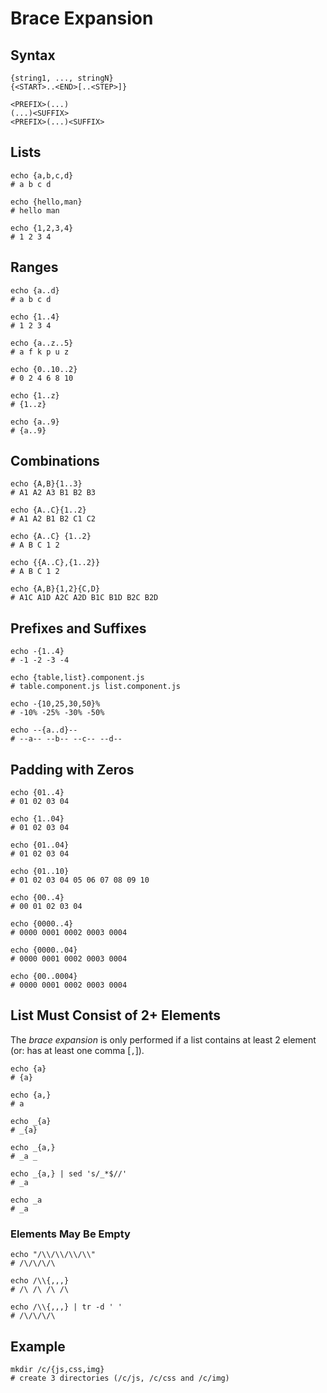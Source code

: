 # Brace Expansion

## Syntax

```
{string1, ..., stringN}
{<START>..<END>[..<STEP>]}

<PREFIX>(...)
(...)<SUFFIX>
<PREFIX>(...)<SUFFIX>
```

## Lists

```
echo {a,b,c,d}
# a b c d

echo {hello,man}
# hello man

echo {1,2,3,4}
# 1 2 3 4
```

## Ranges

```
echo {a..d}
# a b c d

echo {1..4}
# 1 2 3 4

echo {a..z..5}
# a f k p u z

echo {0..10..2}
# 0 2 4 6 8 10

echo {1..z}
# {1..z}

echo {a..9}
# {a..9}
```

## Combinations

```
echo {A,B}{1..3}
# A1 A2 A3 B1 B2 B3

echo {A..C}{1..2}
# A1 A2 B1 B2 C1 C2

echo {A..C} {1..2}
# A B C 1 2

echo {{A..C},{1..2}}
# A B C 1 2
```

```
echo {A,B}{1,2}{C,D}
# A1C A1D A2C A2D B1C B1D B2C B2D
```

## Prefixes and Suffixes

```
echo -{1..4}
# -1 -2 -3 -4

echo {table,list}.component.js
# table.component.js list.component.js

echo -{10,25,30,50}%
# -10% -25% -30% -50%

echo --{a..d}--
# --a-- --b-- --c-- --d--
```

## Padding with Zeros

```
echo {01..4}
# 01 02 03 04

echo {1..04}
# 01 02 03 04

echo {01..04}
# 01 02 03 04

echo {01..10}
# 01 02 03 04 05 06 07 08 09 10
```

```
echo {00..4}
# 00 01 02 03 04

echo {0000..4}
# 0000 0001 0002 0003 0004

echo {0000..04}
# 0000 0001 0002 0003 0004

echo {00..0004}
# 0000 0001 0002 0003 0004
```

## List Must Consist of 2+ Elements

The _brace expansion_ is only performed if a list contains at least 2 element (or: has at least one comma [`,`]).

```
echo {a}
# {a}

echo {a,}
# a

echo _{a}
# _{a}

echo _{a,}
# _a _
```

```
echo _{a,} | sed 's/_*$//'
# _a

echo _a
# _a
```

### Elements May Be Empty

```
echo "/\\/\\/\\/\\"
# /\/\/\/\

echo /\\{,,,}
# /\ /\ /\ /\

echo /\\{,,,} | tr -d ' '
# /\/\/\/\
```

## Example

```
mkdir /c/{js,css,img}
# create 3 directories (/c/js, /c/css and /c/img)
```